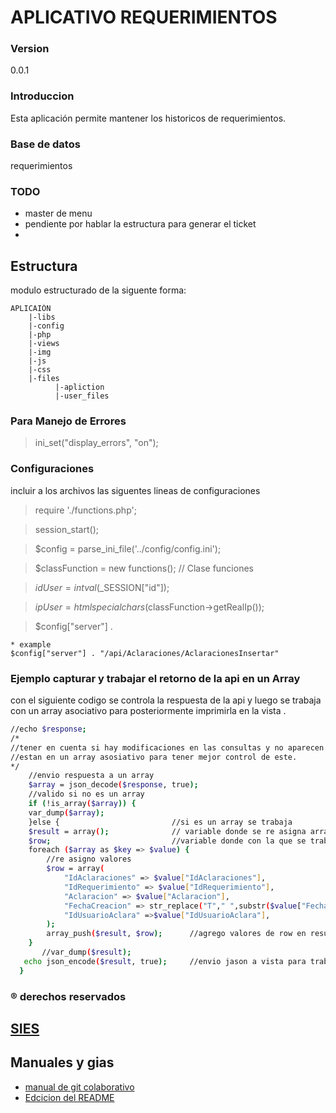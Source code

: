 APLICATIVO REQUERIMIENTOS 
==========
### Version 
0.0.1
### Introduccion
Esta aplicación permite mantener los historicos de requerimientos.
### Base de datos 
requerimientos
### TODO
* master de menu
* pendiente por hablar la estructura para generar el ticket
* 

Estructura
--------------------
modulo estructurado de la siguente forma:

    APLICAIÓN
        |-libs
        |-config
        |-php
        |-views
        |-img
        |-js
        |-css
        |-files
              |-apliction
              |-user_files

### Para Manejo de Errores
>ini_set("display_errors", "on");
### Configuraciones
incluir a los archivos las siguentes lineas de configuraciones 
>require './functions.php';

>session_start();

>$config = parse_ini_file('../config/config.ini');

>$classFunction = new functions(); // Clase funciones

>$idUser = intval($_SESSION["id"]);

>$ipUser = htmlspecialchars($classFunction->getRealIp());

>$config["server"] .
    
    * example 
    $config["server"] . "/api/Aclaraciones/AclaracionesInsertar"
### Ejemplo capturar y trabajar el retorno de la api en un Array 
con el siguiente codigo se controla la respuesta de la api y luego se trabaja con un array asociativo para
posteriormente imprimirla en la vista .

```sh
//echo $response;
/*
//tener en cuenta si hay modificaciones en las consultas y no aparecen los datos es porque
//estan en un array asosiativo para tener mejor control de este.
*/
    //envio respuesta a un array 
    $array = json_decode($response, true);
    //valido si no es un array
    if (!is_array($array)) {
    var_dump($array);
    }else {                         //si es un array se trabaja 
    $result = array();              // variable donde se re asigna array
    $row;                           //variable donde con la que se trabaja el array 
    foreach ($array as $key => $value) {
        //re asigno valores
        $row = array(
            "IdAclaraciones" => $value["IdAclaraciones"],
            "IdRequerimiento" => $value["IdRequerimiento"],
            "Aclaracion" => $value["Aclaracion"],
            "FechaCreacion" => str_replace("T"," ",substr($value["FechaCreacion"],0,16)), // con str_ireplace remplael valor t que me retona la consulta y substr controlo las cadenas a mostar
            "IdUsuarioAclara" =>$value["IdUsuarioAclara"],
        );
        array_push($result, $row);      //agrego valores de row en result 
    }
       //var_dump($result);
   echo json_encode($result, true);     //envio jason a vista para trabajarlo
  }
```
### ® derechos reservados
[SIES](http://www.siesweb.com/)
--------------------
Manuales y gias 
--------------------
* [manual de git colaborativo](http://www.cristalab.com/tutoriales/como-colaborar-en-un-proyecto-en-github-c112327l/)
* [Edcicion del README](http://dillinger.io/)